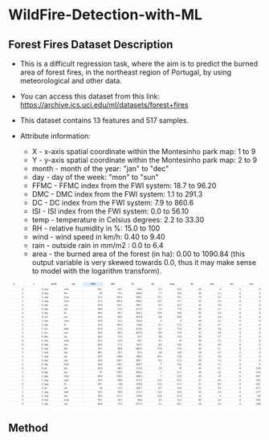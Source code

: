 # WildFire-Detection-with-ML

## Forest Fires Dataset Description
  
  * This is a difficult regression task, where the aim is to predict the burned area of forest fires, in the northeast region of Portugal, by using meteorological and other data.
  * You can access this dataset from this link: https://archive.ics.uci.edu/ml/datasets/forest+fires
  * This dataset contains 13 features and 517 samples.
  * Attribute information:
 
     * X - x-axis spatial coordinate within the Montesinho park map: 1 to 9
     * Y - y-axis spatial coordinate within the Montesinho park map: 2 to 9
     * month - month of the year: "jan" to "dec"
     * day - day of the week: "mon" to "sun"
     * FFMC - FFMC index from the FWI system: 18.7 to 96.20
     * DMC - DMC index from the FWI system: 1.1 to 291.3
     * DC - DC index from the FWI system: 7.9 to 860.6
     * ISI - ISI index from the FWI system: 0.0 to 56.10
     * temp - temperature in Celsius degrees: 2.2 to 33.30
     * RH - relative humidity in %: 15.0 to 100
     * wind - wind speed in km/h: 0.40 to 9.40
     * rain - outside rain in mm/m2 : 0.0 to 6.4
     * area - the burned area of the forest (in ha): 0.00 to 1090.84
      (this output variable is very skewed towards 0.0, thus it may make
      sense to model with the logarithm transform).


![1](https://github.com/ozlemalci/WildFire-Detection-with-ML/blob/master/img1.PNG)


## Method
